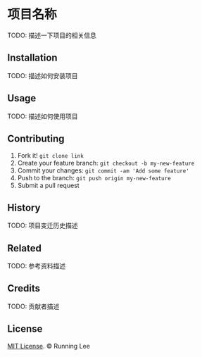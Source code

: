 # 项目名称

TODO: 描述一下项目的相关信息

## Installation

TODO: 描述如何安装项目

## Usage

TODO: 描述如何使用项目

## Contributing

1. Fork it! `git clone link`
2. Create your feature branch: `git checkout -b my-new-feature`
3. Commit your changes: `git commit -am 'Add some feature'`
4. Push to the branch: `git push origin my-new-feature`
5. Submit a pull request

## History

TODO: 项目变迁历史描述

## Related

TODO: 参考资料描述

## Credits

TODO: 贡献者描述

## License

[MIT License](https://opensource.org/licenses/mit-license.html). © Running Lee


